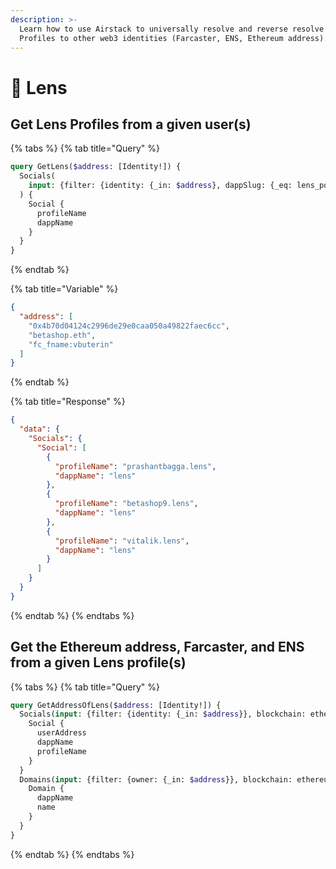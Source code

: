 ```yaml
---
description: >-
  Learn how to use Airstack to universally resolve and reverse resolve Lens
  Profiles to other web3 identities (Farcaster, ENS, Ethereum address).
---
```


# 🌿 Lens

## Get Lens Profiles from a given user(s)

{% tabs %}
{% tab title="Query" %}
```graphql
query GetLens($address: [Identity!]) {
  Socials(
    input: {filter: {identity: {_in: $address}, dappSlug: {_eq: lens_polygon}}, blockchain: ethereum}
  ) {
    Social {
      profileName
      dappName
    }
  }
}
```
{% endtab %}

{% tab title="Variable" %}
```json
{
  "address": [
    "0x4b70d04124c2996de29e0caa050a49822faec6cc",
    "betashop.eth",
    "fc_fname:vbuterin"
  ]
}
```
{% endtab %}

{% tab title="Response" %}
```json
{
  "data": {
    "Socials": {
      "Social": [
        {
          "profileName": "prashantbagga.lens",
          "dappName": "lens"
        },
        {
          "profileName": "betashop9.lens",
          "dappName": "lens"
        },
        {
          "profileName": "vitalik.lens",
          "dappName": "lens"
        }
      ]
    }
  }
}
```
{% endtab %}
{% endtabs %}

## Get the Ethereum address, Farcaster, and ENS from a given Lens profile(s)

{% tabs %}
{% tab title="Query" %}
```graphql
query GetAddressOfLens($address: [Identity!]) {
  Socials(input: {filter: {identity: {_in: $address}}, blockchain: ethereum}) {
    Social {
      userAddress
      dappName
      profileName
    }
  }
  Domains(input: {filter: {owner: {_in: $address}}, blockchain: ethereum}) {
    Domain {
      dappName
      name
    }
  }
}
```
{% endtab %}
{% endtabs %}
